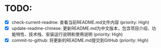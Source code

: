 # TODO:

- [x] check-current-readme: 查看当前README.md文件内容 (priority: High)
- [x] update-readme-chinese: 更新README.md为中文版本，包含项目介绍、功能特性、技术栈、安装运行说明和使用说明 (priority: High)
- [x] commit-to-github: 将更新的README.md提交到GitHub (priority: High)
